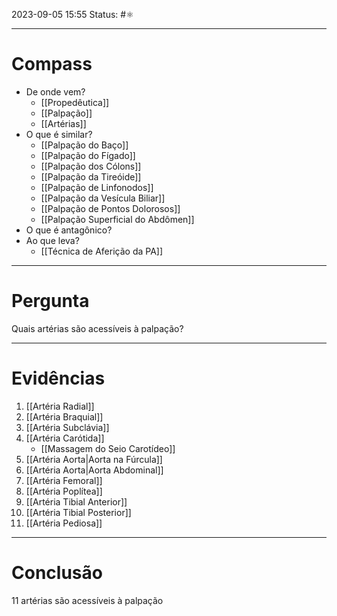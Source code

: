 2023-09-05 15:55
Status: #⚛ 

---
# Compass
- De onde vem?
	- [[Propedêutica]]
	- [[Palpação]]
	- [[Artérias]]
- O que é similar?
	- [[Palpação do Baço]]
	- [[Palpação do Fígado]]
	- [[Palpação dos Cólons]]
	- [[Palpação da Tireóide]]
	- [[Palpação de Linfonodos]]
	- [[Palpação da Vesícula Biliar]]
	- [[Palpação de Pontos Dolorosos]]
	- [[Palpação Superficial do Abdômen]]
- O que é antagônico?
- Ao que leva?
	- [[Técnica de Aferição da PA]]

----
# Pergunta
Quais artérias são acessíveis à palpação?

---- 
# Evidências
1. [[Artéria Radial]]
2. [[Artéria Braquial]]
3. [[Artéria Subclávia]]
4. [[Artéria Carótida]]
	- [[Massagem do Seio Carotídeo]]
5. [[Artéria Aorta|Aorta na Fúrcula]]
6. [[Artéria Aorta|Aorta Abdominal]]
7. [[Artéria Femoral]]
8. [[Artéria Poplítea]]
9. [[Artéria Tibial Anterior]]
10. [[Artéria Tibial Posterior]]
11. [[Artéria Pediosa]]

----  
# Conclusão
11 artérias são acessíveis à palpação 